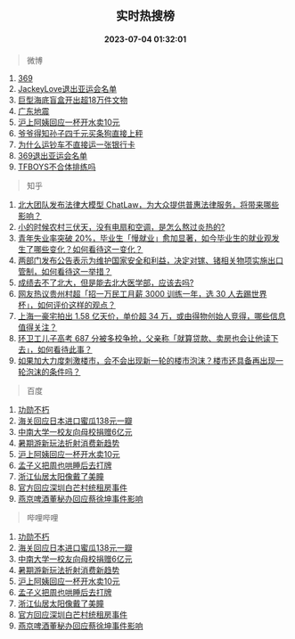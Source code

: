 <div align="center"><h2>实时热搜榜</h2><h4>2023-07-04 01:32:01</h4></div>

> 微博  

1. [369](https://s.weibo.com/weibo?q=369&t=31&band_rank=1&Refer=top)<br />
2. [JackeyLove退出亚运会名单](https://s.weibo.com/weibo?q=%23JackeyLove%E9%80%80%E5%87%BA%E4%BA%9A%E8%BF%90%E4%BC%9A%E5%90%8D%E5%8D%95%23&t=31&band_rank=2&Refer=top)<br />
3. [巨型海底盲盒开出超18万件文物](https://s.weibo.com/weibo?q=%23%E5%B7%A8%E5%9E%8B%E6%B5%B7%E5%BA%95%E7%9B%B2%E7%9B%92%E5%BC%80%E5%87%BA%E8%B6%8518%E4%B8%87%E4%BB%B6%E6%96%87%E7%89%A9%23&t=31&band_rank=3&Refer=top)<br />
4. [广东地震](https://s.weibo.com/weibo?q=%E5%B9%BF%E4%B8%9C%E5%9C%B0%E9%9C%87&t=31&band_rank=4&Refer=top)<br />
5. [沪上阿姨回应一杯开水卖10元](https://s.weibo.com/weibo?q=%23%E6%B2%AA%E4%B8%8A%E9%98%BF%E5%A7%A8%E5%9B%9E%E5%BA%94%E4%B8%80%E6%9D%AF%E5%BC%80%E6%B0%B4%E5%8D%9610%E5%85%83%23&t=31&band_rank=5&Refer=top)<br />
6. [爷爷得知孙子四千元买条狗直接上秤](https://s.weibo.com/weibo?q=%23%E7%88%B7%E7%88%B7%E5%BE%97%E7%9F%A5%E5%AD%99%E5%AD%90%E5%9B%9B%E5%8D%83%E5%85%83%E4%B9%B0%E6%9D%A1%E7%8B%97%E7%9B%B4%E6%8E%A5%E4%B8%8A%E7%A7%A4%23&t=31&band_rank=6&Refer=top)<br />
7. [为什么运钞车不直接运一张银行卡](https://s.weibo.com/weibo?q=%E4%B8%BA%E4%BB%80%E4%B9%88%E8%BF%90%E9%92%9E%E8%BD%A6%E4%B8%8D%E7%9B%B4%E6%8E%A5%E8%BF%90%E4%B8%80%E5%BC%A0%E9%93%B6%E8%A1%8C%E5%8D%A1&t=31&band_rank=7&Refer=top)<br />
8. [369退出亚运会名单](https://s.weibo.com/weibo?q=%23369%E9%80%80%E5%87%BA%E4%BA%9A%E8%BF%90%E4%BC%9A%E5%90%8D%E5%8D%95%23&t=31&band_rank=8&Refer=top)<br />
9. [TFBOYS不合体排练吗](https://s.weibo.com/weibo?q=%23TFBOYS%E4%B8%8D%E5%90%88%E4%BD%93%E6%8E%92%E7%BB%83%E5%90%97%23&t=31&band_rank=9&Refer=top)<br />

> 知乎  

1. [北大团队发布法律大模型 ChatLaw，为大众提供普惠法律服务，将带来哪些影响？](https://www.zhihu.com/question/610072848)<br />
2. [小的时候农村三伏天，没有电扇和空调，是怎么熬过炎热的?](https://www.zhihu.com/question/608934044)<br />
3. [青年失业率突破 20%，毕业生「慢就业」愈加显著，如今毕业生的就业观发生了哪些变化？如何看待这一变化？](https://www.zhihu.com/question/608938944)<br />
4. [两部门发布公告表示为维护国家安全和利益，决定对镓、锗相关物项实施出口管制，如何看待这一举措？](https://www.zhihu.com/question/610105939)<br />
5. [成绩去不了北大，但是能去北大医学部，应该去吗?](https://www.zhihu.com/question/609084243)<br />
6. [网友热议贵州村超「招一万民工月薪 3000 训练一年，选 30 人去踢世界杯」，如何评价这样的观点？](https://www.zhihu.com/question/610056090)<br />
7. [上海一豪宅拍出 1.58 亿天价，单价超 34 万，或由得物创始人竞得，哪些信息值得关注？](https://www.zhihu.com/question/610023999)<br />
8. [环卫工儿子高考 687 分被多校争抢，父亲称「就算贷款、卖房也会让他读下去」，如何看待此事？](https://www.zhihu.com/question/610045381)<br />
9. [如果加大力度刺激楼市，会不会出现新一轮的楼市泡沫？楼市还具备再出现一轮泡沫的条件吗？](https://www.zhihu.com/question/609279307)<br />

> 百度  

1. [功勋不朽](https://www.baidu.com/s?wd=%E5%8A%9F%E5%8B%8B%E4%B8%8D%E6%9C%BD&sa=fyb_news&rsv_dl=fyb_news)<br />
2. [海关回应日本进口蜜瓜138元一瓣](https://www.baidu.com/s?wd=%E6%B5%B7%E5%85%B3%E5%9B%9E%E5%BA%94%E6%97%A5%E6%9C%AC%E8%BF%9B%E5%8F%A3%E8%9C%9C%E7%93%9C138%E5%85%83%E4%B8%80%E7%93%A3&sa=fyb_news&rsv_dl=fyb_news)<br />
3. [中南大学一校友向母校捐赠6亿元](https://www.baidu.com/s?wd=%E4%B8%AD%E5%8D%97%E5%A4%A7%E5%AD%A6%E4%B8%80%E6%A0%A1%E5%8F%8B%E5%90%91%E6%AF%8D%E6%A0%A1%E6%8D%90%E8%B5%A06%E4%BA%BF%E5%85%83&sa=fyb_news&rsv_dl=fyb_news)<br />
4. [暑期游新玩法折射消费新趋势](https://www.baidu.com/s?wd=%E6%9A%91%E6%9C%9F%E6%B8%B8%E6%96%B0%E7%8E%A9%E6%B3%95%E6%8A%98%E5%B0%84%E6%B6%88%E8%B4%B9%E6%96%B0%E8%B6%8B%E5%8A%BF&sa=fyb_news&rsv_dl=fyb_news)<br />
5. [沪上阿姨回应一杯开水卖10元](https://www.baidu.com/s?wd=%E6%B2%AA%E4%B8%8A%E9%98%BF%E5%A7%A8%E5%9B%9E%E5%BA%94%E4%B8%80%E6%9D%AF%E5%BC%80%E6%B0%B4%E5%8D%9610%E5%85%83&sa=fyb_news&rsv_dl=fyb_news)<br />
6. [孟子义把周也哄睡后去打牌](https://www.baidu.com/s?wd=%E5%AD%9F%E5%AD%90%E4%B9%89%E6%8A%8A%E5%91%A8%E4%B9%9F%E5%93%84%E7%9D%A1%E5%90%8E%E5%8E%BB%E6%89%93%E7%89%8C&sa=fyb_news&rsv_dl=fyb_news)<br />
7. [浙江仙居太阳像戴了美瞳](https://www.baidu.com/s?wd=%E6%B5%99%E6%B1%9F%E4%BB%99%E5%B1%85%E5%A4%AA%E9%98%B3%E5%83%8F%E6%88%B4%E4%BA%86%E7%BE%8E%E7%9E%B3&sa=fyb_news&rsv_dl=fyb_news)<br />
8. [官方回应深圳白芒村统租房事件](https://www.baidu.com/s?wd=%E5%AE%98%E6%96%B9%E5%9B%9E%E5%BA%94%E6%B7%B1%E5%9C%B3%E7%99%BD%E8%8A%92%E6%9D%91%E7%BB%9F%E7%A7%9F%E6%88%BF%E4%BA%8B%E4%BB%B6&sa=fyb_news&rsv_dl=fyb_news)<br />
9. [燕京啤酒董秘办回应蔡徐坤事件影响](https://www.baidu.com/s?wd=%E7%87%95%E4%BA%AC%E5%95%A4%E9%85%92%E8%91%A3%E7%A7%98%E5%8A%9E%E5%9B%9E%E5%BA%94%E8%94%A1%E5%BE%90%E5%9D%A4%E4%BA%8B%E4%BB%B6%E5%BD%B1%E5%93%8D&sa=fyb_news&rsv_dl=fyb_news)<br />

> 哔哩哔哩  

1. [功勋不朽](https://www.baidu.com/s?wd=%E5%8A%9F%E5%8B%8B%E4%B8%8D%E6%9C%BD&sa=fyb_news&rsv_dl=fyb_news)<br />
2. [海关回应日本进口蜜瓜138元一瓣](https://www.baidu.com/s?wd=%E6%B5%B7%E5%85%B3%E5%9B%9E%E5%BA%94%E6%97%A5%E6%9C%AC%E8%BF%9B%E5%8F%A3%E8%9C%9C%E7%93%9C138%E5%85%83%E4%B8%80%E7%93%A3&sa=fyb_news&rsv_dl=fyb_news)<br />
3. [中南大学一校友向母校捐赠6亿元](https://www.baidu.com/s?wd=%E4%B8%AD%E5%8D%97%E5%A4%A7%E5%AD%A6%E4%B8%80%E6%A0%A1%E5%8F%8B%E5%90%91%E6%AF%8D%E6%A0%A1%E6%8D%90%E8%B5%A06%E4%BA%BF%E5%85%83&sa=fyb_news&rsv_dl=fyb_news)<br />
4. [暑期游新玩法折射消费新趋势](https://www.baidu.com/s?wd=%E6%9A%91%E6%9C%9F%E6%B8%B8%E6%96%B0%E7%8E%A9%E6%B3%95%E6%8A%98%E5%B0%84%E6%B6%88%E8%B4%B9%E6%96%B0%E8%B6%8B%E5%8A%BF&sa=fyb_news&rsv_dl=fyb_news)<br />
5. [沪上阿姨回应一杯开水卖10元](https://www.baidu.com/s?wd=%E6%B2%AA%E4%B8%8A%E9%98%BF%E5%A7%A8%E5%9B%9E%E5%BA%94%E4%B8%80%E6%9D%AF%E5%BC%80%E6%B0%B4%E5%8D%9610%E5%85%83&sa=fyb_news&rsv_dl=fyb_news)<br />
6. [孟子义把周也哄睡后去打牌](https://www.baidu.com/s?wd=%E5%AD%9F%E5%AD%90%E4%B9%89%E6%8A%8A%E5%91%A8%E4%B9%9F%E5%93%84%E7%9D%A1%E5%90%8E%E5%8E%BB%E6%89%93%E7%89%8C&sa=fyb_news&rsv_dl=fyb_news)<br />
7. [浙江仙居太阳像戴了美瞳](https://www.baidu.com/s?wd=%E6%B5%99%E6%B1%9F%E4%BB%99%E5%B1%85%E5%A4%AA%E9%98%B3%E5%83%8F%E6%88%B4%E4%BA%86%E7%BE%8E%E7%9E%B3&sa=fyb_news&rsv_dl=fyb_news)<br />
8. [官方回应深圳白芒村统租房事件](https://www.baidu.com/s?wd=%E5%AE%98%E6%96%B9%E5%9B%9E%E5%BA%94%E6%B7%B1%E5%9C%B3%E7%99%BD%E8%8A%92%E6%9D%91%E7%BB%9F%E7%A7%9F%E6%88%BF%E4%BA%8B%E4%BB%B6&sa=fyb_news&rsv_dl=fyb_news)<br />
9. [燕京啤酒董秘办回应蔡徐坤事件影响](https://www.baidu.com/s?wd=%E7%87%95%E4%BA%AC%E5%95%A4%E9%85%92%E8%91%A3%E7%A7%98%E5%8A%9E%E5%9B%9E%E5%BA%94%E8%94%A1%E5%BE%90%E5%9D%A4%E4%BA%8B%E4%BB%B6%E5%BD%B1%E5%93%8D&sa=fyb_news&rsv_dl=fyb_news)<br />
